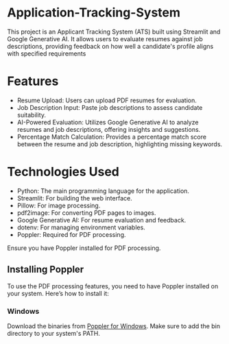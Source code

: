 # Application-Tracking-System
This project is an Applicant Tracking System (ATS) built using Streamlit and Google Generative AI. It allows users to evaluate resumes against job descriptions, providing feedback on how well a candidate's profile aligns with specified requirements

# Features
* Resume Upload: Users can upload PDF resumes for evaluation.
* Job Description Input: Paste job descriptions to assess candidate suitability.
* AI-Powered Evaluation: Utilizes Google Generative AI to analyze resumes and job descriptions, offering insights and suggestions.
* Percentage Match Calculation: Provides a percentage match score between the resume and job description, highlighting missing keywords.

# Technologies Used
* Python: The main programming language for the application.
* Streamlit: For building the web interface.
* Pillow: For image processing.
* pdf2image: For converting PDF pages to images.
* Google Generative AI: For resume evaluation and feedback.
* dotenv: For managing environment variables.
* Poppler: Required for PDF processing.

Ensure you have Poppler installed for PDF processing.
## Installing Poppler

To use the PDF processing features, you need to have Poppler installed on your system. Here’s how to install it:

### Windows
Download the binaries from [Poppler for Windows](http://blog.alivate.com.au/poppler-windows/). Make sure to add the bin directory to your system's PATH.


